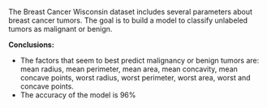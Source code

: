 The Breast Cancer Wisconsin dataset includes several parameters about breast cancer tumors. The goal is to build a model to classify unlabeled tumors as malignant or benign.


**Conclusions:**
- The factors that seem to best predict malignancy or benign tumors are: mean radius, mean perimeter, mean area, mean concavity, mean concave points, worst radius, worst perimeter, worst area, worst and concave points.
- The accuracy of the model is 96%
